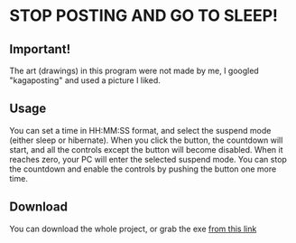 # STOP POSTING AND GO TO SLEEP!
## Important!
The art (drawings) in this program were not made by me, I googled "kagaposting" and used a picture I liked.

## Usage
You can set a time in HH:MM:SS format, and select the suspend mode (either sleep or hibernate).
When you click the button, the countdown will start, and all the controls except the button will
become disabled. When it reaches zero, your PC will enter the selected suspend mode.
You can stop the countdown and enable the controls by pushing the button one more time.

## Download
You can download the whole project, or grab the exe [from this link](https://github.com/atadi96/sleep-count-down/blob/master/SleepCountDown/SleepCountDown/bin/Release/SleepCountDown.exe)

